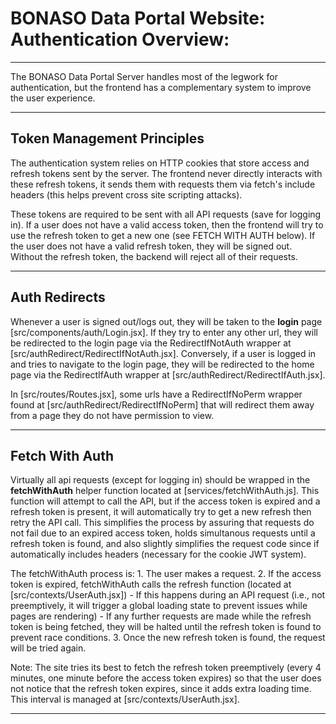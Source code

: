 # BONASO Data Portal Website: Authentication Overview:

---

The BONASO Data Portal Server handles most of the legwork for authentication, but the frontend has a complementary system to improve the user experience. 

---

## Token Management Principles
The authentication system relies on HTTP cookies that store access and refresh tokens sent by the server. The frontend never directly interacts with these refresh tokens, it sends them with requests them via fetch's include headers (this helps prevent cross site scripting attacks). 

These tokens are required to be sent with all API requests (save for logging in). If a user does not have a valid access token, then the frontend will try to use the refresh token to get a new one (see FETCH WITH AUTH below). If the user does not have a valid refresh token, they will be signed out. Without the refresh token, the backend will reject all of their requests. 

---

## Auth Redirects
Whenever a user is signed out/logs out, they will be taken to the **login** page [src/components/auth/Login.jsx]. If they try to enter any other url, they will be redirected to the login page via the RedirectIfNotAuth wrapper at [src/authRedirect/RedirectIfNotAuth.jsx]. Conversely, if a user is logged in and tries to navigate to the login page, they will be redirected to the home page via the RedirectIfAuth wrapper at [src/authRedirect/RedirectIfAuth.jsx]. 

In [src/routes/Routes.jsx], some urls have a RedirectIfNoPerm wrapper found at [src/authRedirect/RedirectIfNoPerm] that will redirect them away from a page they do not have permission to view. 

---

## Fetch With Auth
Virtually all api requests (except for logging in) should be wrapped in the **fetchWithAuth** helper function located at [services/fetchWithAuth.js]. This function will attempt to call the API, but if the access token is expired and a refresh token is present, it will automatically try to get a new refresh then retry the API call. This simplifies the process by assuring that requests do not fail due to an expired access token, holds simultanous requests until a refresh token is found, and also slightly simplifies the request code since if automatically includes headers (necessary for the cookie JWT system).

The fetchWithAuth process is:
    1. The user makes a request.
    2. If the access token is expired, fetchWithAuth calls the refresh function (located at [src/contexts/UserAuth.jsx])
        - If this happens during an API request (i.e., not preemptively, it will trigger a global loading state to prevent issues while pages are rendering)
        - If any further requests are made while the refresh token is being fetched, they will be halted until the refresh token is found to prevent race conditions.
    3. Once the new refresh token is found, the request will be tried again.

Note: The site tries its best to fetch the refresh token preemptively (every 4 minutes, one minute before the access token expires) so that the user does not notice that the refresh token expires, since it adds extra loading time. This interval is managed at [src/contexts/UserAuth.jsx].

---

